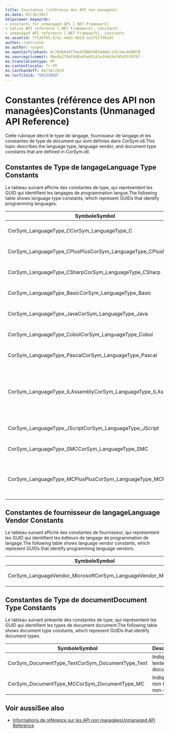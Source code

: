 ```yaml
---
title: Constantes (référence des API non managées)
ms.date: 03/30/2017
helpviewer_keywords:
- constants for unmanaged API [.NET Framework]
- native API reference [.NET Framework], constants
- unmanaged API reference [.NET Framework], constants
ms.assetid: 77526f65-b71c-4483-9d19-3a3751fd8a45
author: rpetrusha
ms.author: ronpet
ms.openlocfilehash: 8c76db644ffee478003d834460c155c4ec6d0070
ms.sourcegitcommit: 0be8a279af6d8a43e03141e349d3efd5d35f8767
ms.translationtype: MT
ms.contentlocale: fr-FR
ms.lasthandoff: 04/18/2019
ms.locfileid: "59133950"
---
```

# <a name="constants-unmanaged-api-reference"></a><span data-ttu-id="51e9b-102">Constantes (référence des API non managées)</span><span class="sxs-lookup"><span data-stu-id="51e9b-102">Constants (Unmanaged API Reference)</span></span>
<span data-ttu-id="51e9b-103">Cette rubrique décrit le type de langage, fournisseur de langage et les constantes de type de document qui sont définies dans CorSym.idl.</span><span class="sxs-lookup"><span data-stu-id="51e9b-103">This topic describes the language type, language vendor, and document type constants that are defined in CorSym.idl.</span></span>  
  
## <a name="language-type-constants"></a><span data-ttu-id="51e9b-104">Constantes de Type de langage</span><span class="sxs-lookup"><span data-stu-id="51e9b-104">Language Type Constants</span></span>  
 <span data-ttu-id="51e9b-105">Le tableau suivant affiche des constantes de type, qui représentent les GUID qui identifient les langages de programmation langue.</span><span class="sxs-lookup"><span data-stu-id="51e9b-105">The following table shows language type constants, which represent GUIDs that identify programming languages.</span></span>  
  
|<span data-ttu-id="51e9b-106">Symbole</span><span class="sxs-lookup"><span data-stu-id="51e9b-106">Symbol</span></span>|<span data-ttu-id="51e9b-107">Description</span><span class="sxs-lookup"><span data-stu-id="51e9b-107">Description</span></span>|  
|------------|-----------------|  
|<span data-ttu-id="51e9b-108">CorSym_LanguageType_C</span><span class="sxs-lookup"><span data-stu-id="51e9b-108">CorSym_LanguageType_C</span></span>|<span data-ttu-id="51e9b-109">Indique le langage C.</span><span class="sxs-lookup"><span data-stu-id="51e9b-109">Indicates the C language.</span></span>|  
|<span data-ttu-id="51e9b-110">CorSym_LanguageType_CPlusPlus</span><span class="sxs-lookup"><span data-stu-id="51e9b-110">CorSym_LanguageType_CPlusPlus</span></span>|<span data-ttu-id="51e9b-111">Indique le langage C++.</span><span class="sxs-lookup"><span data-stu-id="51e9b-111">Indicates the C++ language.</span></span>|  
|<span data-ttu-id="51e9b-112">CorSym_LanguageType_CSharp</span><span class="sxs-lookup"><span data-stu-id="51e9b-112">CorSym_LanguageType_CSharp</span></span>|<span data-ttu-id="51e9b-113">Indique le C# langage.</span><span class="sxs-lookup"><span data-stu-id="51e9b-113">Indicates the C# language.</span></span>|  
|<span data-ttu-id="51e9b-114">CorSym_LanguageType_Basic</span><span class="sxs-lookup"><span data-stu-id="51e9b-114">CorSym_LanguageType_Basic</span></span>|<span data-ttu-id="51e9b-115">Indique la langue de base.</span><span class="sxs-lookup"><span data-stu-id="51e9b-115">Indicates the Basic language.</span></span>|  
|<span data-ttu-id="51e9b-116">CorSym_LanguageType_Java</span><span class="sxs-lookup"><span data-stu-id="51e9b-116">CorSym_LanguageType_Java</span></span>|<span data-ttu-id="51e9b-117">Indique le langage Java.</span><span class="sxs-lookup"><span data-stu-id="51e9b-117">Indicates the Java language.</span></span>|  
|<span data-ttu-id="51e9b-118">CorSym_LanguageType_Cobol</span><span class="sxs-lookup"><span data-stu-id="51e9b-118">CorSym_LanguageType_Cobol</span></span>|<span data-ttu-id="51e9b-119">Indique le langage COBOL.</span><span class="sxs-lookup"><span data-stu-id="51e9b-119">Indicates the COBOL language.</span></span>|  
|<span data-ttu-id="51e9b-120">CorSym_LanguageType_Pascal</span><span class="sxs-lookup"><span data-stu-id="51e9b-120">CorSym_LanguageType_Pascal</span></span>|<span data-ttu-id="51e9b-121">Indique le langage Pascal.</span><span class="sxs-lookup"><span data-stu-id="51e9b-121">Indicates the Pascal language.</span></span>|  
|<span data-ttu-id="51e9b-122">CorSym_LanguageType_ILAssembly</span><span class="sxs-lookup"><span data-stu-id="51e9b-122">CorSym_LanguageType_ILAssembly</span></span>|<span data-ttu-id="51e9b-123">Indique le code d’assembly de Microsoft intermediate language (MSIL).</span><span class="sxs-lookup"><span data-stu-id="51e9b-123">Indicates the Microsoft intermediate language (MSIL) assembly code.</span></span>|  
|<span data-ttu-id="51e9b-124">CorSym_LanguageType_JScript</span><span class="sxs-lookup"><span data-stu-id="51e9b-124">CorSym_LanguageType_JScript</span></span>|<span data-ttu-id="51e9b-125">Indique le langage JScript.</span><span class="sxs-lookup"><span data-stu-id="51e9b-125">Indicates the JScript language.</span></span>|  
|<span data-ttu-id="51e9b-126">CorSym_LanguageType_SMC</span><span class="sxs-lookup"><span data-stu-id="51e9b-126">CorSym_LanguageType_SMC</span></span>|<span data-ttu-id="51e9b-127">Indique le langage SMC.</span><span class="sxs-lookup"><span data-stu-id="51e9b-127">Indicates the SMC language.</span></span>|  
|<span data-ttu-id="51e9b-128">CorSym_LanguageType_MCPlusPlus</span><span class="sxs-lookup"><span data-stu-id="51e9b-128">CorSym_LanguageType_MCPlusPlus</span></span>|<span data-ttu-id="51e9b-129">Indique le langage C++ activé pour le .NET Framework.</span><span class="sxs-lookup"><span data-stu-id="51e9b-129">Indicates the C++ language enabled for the .NET Framework.</span></span>|  
  
## <a name="language-vendor-constants"></a><span data-ttu-id="51e9b-130">Constantes de fournisseur de langage</span><span class="sxs-lookup"><span data-stu-id="51e9b-130">Language Vendor Constants</span></span>  
 <span data-ttu-id="51e9b-131">Le tableau suivant affiche des constantes de fournisseur, qui représentent les GUID qui identifient les éditeurs de langage de programmation de langage.</span><span class="sxs-lookup"><span data-stu-id="51e9b-131">The following table shows language vendor constants, which represent GUIDs that identify programming language vendors.</span></span>  
  
|<span data-ttu-id="51e9b-132">Symbole</span><span class="sxs-lookup"><span data-stu-id="51e9b-132">Symbol</span></span>|<span data-ttu-id="51e9b-133">Description</span><span class="sxs-lookup"><span data-stu-id="51e9b-133">Description</span></span>|  
|------------|-----------------|  
|<span data-ttu-id="51e9b-134">CorSym_LanguageVendor_Microsoft</span><span class="sxs-lookup"><span data-stu-id="51e9b-134">CorSym_LanguageVendor_Microsoft</span></span>|<span data-ttu-id="51e9b-135">Indique à Microsoft.</span><span class="sxs-lookup"><span data-stu-id="51e9b-135">Indicates Microsoft.</span></span>|  
  
## <a name="document-type-constants"></a><span data-ttu-id="51e9b-136">Constantes de Type de document</span><span class="sxs-lookup"><span data-stu-id="51e9b-136">Document Type Constants</span></span>  
 <span data-ttu-id="51e9b-137">Le tableau suivant présente des constantes de type, qui représentent les GUID qui identifient les types de document document.</span><span class="sxs-lookup"><span data-stu-id="51e9b-137">The following table shows document type constants, which represent GUIDs that identify document types.</span></span>  
  
|<span data-ttu-id="51e9b-138">Symbole</span><span class="sxs-lookup"><span data-stu-id="51e9b-138">Symbol</span></span>|<span data-ttu-id="51e9b-139">Description</span><span class="sxs-lookup"><span data-stu-id="51e9b-139">Description</span></span>|  
|------------|-----------------|  
|<span data-ttu-id="51e9b-140">CorSym_DocumentType_Text</span><span class="sxs-lookup"><span data-stu-id="51e9b-140">CorSym_DocumentType_Text</span></span>|<span data-ttu-id="51e9b-141">Indique un document texte.</span><span class="sxs-lookup"><span data-stu-id="51e9b-141">Indicates a text document.</span></span>|  
|<span data-ttu-id="51e9b-142">CorSym_DocumentType_MC</span><span class="sxs-lookup"><span data-stu-id="51e9b-142">CorSym_DocumentType_MC</span></span>|<span data-ttu-id="51e9b-143">Indique un document non textuels.</span><span class="sxs-lookup"><span data-stu-id="51e9b-143">Indicates a non-text document.</span></span>|  
  
## <a name="see-also"></a><span data-ttu-id="51e9b-144">Voir aussi</span><span class="sxs-lookup"><span data-stu-id="51e9b-144">See also</span></span>

- [<span data-ttu-id="51e9b-145">Informations de référence sur les API non managées</span><span class="sxs-lookup"><span data-stu-id="51e9b-145">Unmanaged API Reference</span></span>](../../../docs/framework/unmanaged-api/index.md)
